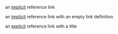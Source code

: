 an [implicit] reference link

[implicit]: http://example.com

an [implicit][] reference link with an empty link definition

an [explicit][example] reference link with a title

[example]: http://example.com "Example"